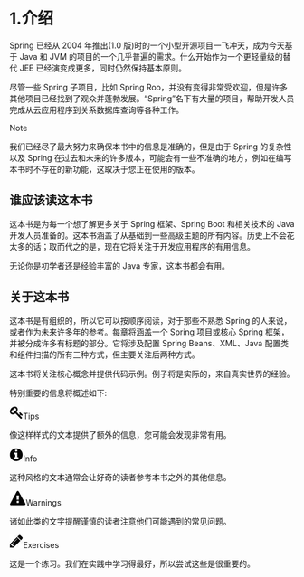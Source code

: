 # 1.介绍

Spring 已经从 2004 年推出(1.0 版)时的一个小型开源项目一飞冲天，成为今天基于 Java 和 JVM 的项目的一个几乎普遍的需求。什么开始作为一个更轻量级的替代 JEE 已经演变成更多，同时仍然保持基本原则。

尽管一些 Spring 子项目，比如 Spring Roo，并没有变得非常受欢迎，但是许多其他项目已经找到了观众并蓬勃发展。“Spring”名下有大量的项目，帮助开发人员完成从云应用程序到关系数据库查询等各种工作。

Note

我们已经尽了最大努力来确保本书中的信息是准确的，但是由于 Spring 的复杂性以及 Spring 在过去和未来的许多版本，可能会有一些不准确的地方，例如在编写本书时不存在的新功能，这取决于您正在使用的版本。

## 谁应该读这本书

这本书是为每一个想了解更多关于 Spring 框架、Spring Boot 和相关技术的 Java 开发人员准备的。这本书涵盖了从基础到一些高级主题的所有内容。历史上不会花太多的话；取而代之的是，现在它将关注于开发应用程序的有用信息。

无论你是初学者还是经验丰富的 Java 专家，这本书都会有用。

## 关于这本书

这本书是有组织的，所以它可以按顺序阅读，对于那些不熟悉 Spring 的人来说，或者作为未来许多年的参考。每章将涵盖一个 Spring 项目或核心 Spring 框架，并被分成许多有标题的部分。它将涉及配置 Spring Beans、XML、Java 配置类和组件扫描的所有三种方式，但主要关注后两种方式。

这本书将关注核心概念并提供代码示例。例子将是实际的，来自真实世界的经验。

特别重要的信息将概述如下:

![img/498572_1_En_1_Figa_HTML.jpg](img/498572_1_En_1_Figa_HTML.jpg)Tips

像这样样式的文本提供了额外的信息，您可能会发现非常有用。

![img/498572_1_En_1_Figb_HTML.jpg](img/498572_1_En_1_Figb_HTML.jpg)Info

这种风格的文本通常会让好奇的读者参考本书之外的其他信息。

![img/498572_1_En_1_Figc_HTML.jpg](img/498572_1_En_1_Figc_HTML.jpg)Warnings

诸如此类的文字提醒谨慎的读者注意他们可能遇到的常见问题。

![img/498572_1_En_1_Figd_HTML.jpg](img/498572_1_En_1_Figd_HTML.jpg)Exercises

这是一个练习。我们在实践中学习得最好，所以尝试这些是很重要的。